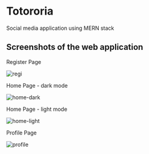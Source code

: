 # Totororia
Social media application using MERN stack

## Screenshots of the web application

Register Page

![regi](https://user-images.githubusercontent.com/57390844/224467544-ea792a77-a861-41a3-9c08-a770647a7480.png)

Home Page - dark mode

![home-dark](https://user-images.githubusercontent.com/57390844/224467581-9c8a4d6b-37a8-49e8-a1af-f6bb941253ff.png)

Home Page - light mode

![home-light](https://user-images.githubusercontent.com/57390844/224467602-544d7d46-c877-4edd-8d7d-2e5cdd6c8c3e.png)

Profile Page

![profile](https://user-images.githubusercontent.com/57390844/224467609-f344de0d-4d03-42b6-8fa0-2c5922a4eeaa.png)
